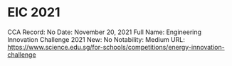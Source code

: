 # EIC 2021

CCA Record: No
Date: November 20, 2021
Full Name: Engineering Innovation Challenge 2021
New: No
Notability: Medium
URL: https://www.science.edu.sg/for-schools/competitions/energy-innovation-challenge